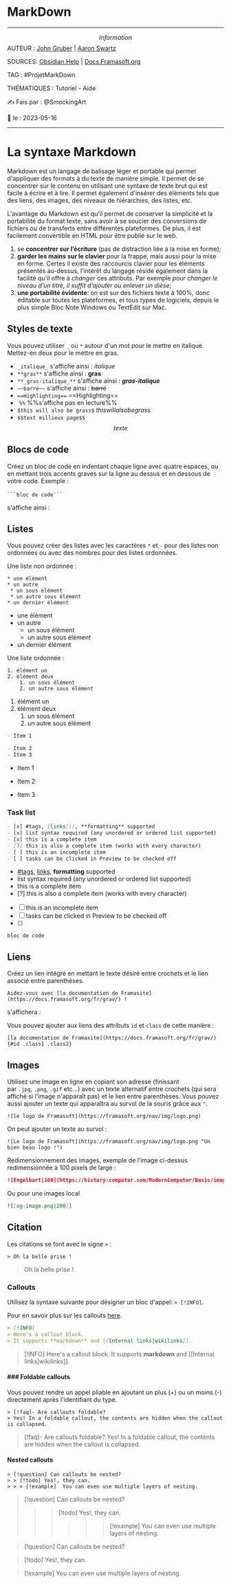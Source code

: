 # MarkDown
---
$$Information$$
AUTEUR : [John Gruber](https://fr.wikipedia.org/wiki/John_Gruber) | [Aaron Swartz](https://fr.wikipedia.org/wiki/Aaron_Swartz)

SOURCES: [Obsidian Help](https://help.obsidian.md/Editing+and+formatting/Basic+formatting+syntax) | [Docs.Framasoft.org](https://docs.framasoft.org/fr/grav/markdown.html) 

TAG :  #ProjetMarkDown

THÉMATIQUES : Tutoriel - Aide

✍ Fais par : @SmockingArt 

🧭 le : 2023-05-16 

---

#   La syntaxe Markdown

Markdown est un langage de balisage léger et portable qui permet d'appliquer des formats à du texte de manière simple. Il permet de se concentrer sur le contenu en utilisant une syntaxe de texte brut qui est facile à écrire et à lire. Il permet également d'insérer des éléments tels que des liens, des images, des niveaux de hiérarchies, des listes, etc.

L'avantage du Markdown est qu'il permet de conserver la simplicité et la portabilité du format texte, sans avoir à se soucier des conversions de fichiers ou de transferts entre différentes plateformes. De plus, il est facilement convertible en HTML pour être publié sur le web.

1.  se **concentrer sur l’écriture** (pas de distraction liée à la mise en forme);
2.  **garder les mains sur le clavier** pour la frappe, mais aussi pour la mise en forme. Certes il existe des raccourcis clavier pour les éléments présentés au-dessus, l’intérêt du langage réside également dans la facilité qu’il offre à _changer_ ces attributs. Par exemple _pour changer le niveau d’un titre, il suffit d’ajouter ou enlever un dièse_;
3.  **une portabilité évidente**: on est sur des fichiers texte à 100%, donc éditable sur toutes les plateformes, et tous types de logiciels, depuis le plus simple Bloc Note Windows ou TextEdit sur Mac.

## Styles de texte


Vous pouvez utiliser `_` ou `*` autour d'un mot pour le mettre en italique. Mettez-en deux pour le mettre en gras.

-   `_italique_` s'affiche ainsi : _italique_
-   `**gras**` s'affiche ainsi : **gras**
-   `**_gras-italique_**` s'affiche ainsi : **_gras-italique_**
-   `~~barré~~` s'affiche ainsi : ~~barré~~
- `==Highlighting==`  ==Highlighting==
-  `%%` %%s'affiche pas en lecture%%
 - `$this will also be grass$` $this will also be grass$
 - `$$text millieux page$$` $$texte$$

## Blocs de code

Créez un bloc de code en indentant chaque ligne avec quatre espaces, ou en mettant trois accents graves sur la ligne au dessus et en dessous de votre code. Exemple :

` ```bloc de code``` ` 

s'affiche ainsi :

## Listes

Vous pouvez créer des listes avec les caractères `*` et `-` pour des listes non ordonnées ou avec des nombres pour des listes ordonnées.

Une liste non ordonnée :

```
* une élément
* un autre
 * un sous élément
 * un autre sous élément
* un dernier élément
```

-   une élément
-   un autre
    -   un sous élément
    -   un autre sous élément
-   un dernier élément

Une liste ordonnée :

```
1. élément un
2. élément deux
	1. un sous élément
	2. un autre sous élément 
```

1.  élément un
2.  élément deux
	1. un sous élément
	2. un autre sous élément 

```md
- Item 1

- Item 2
- Item 3
```

-   Item 1
    
-   Item 2
    
-   Item 3

### Task list

```md
- [x] #tags, [links](), **formatting** supported
- [x] list syntax required (any unordered or ordered list supported)
- [x] this is a complete item
- [?] this is also a complete item (works with every character)
- [ ] this is an incomplete item
- [ ] tasks can be clicked in Preview to be checked off
```

-   [#tags](https://publish.obsidian.md/#tags), [links](https://publish.obsidian.md/), **formatting** supported
-   list syntax required (any unordered or ordered list supported)
-   this is a complete item
- [?]  this is also a complete item (works with every character)
- [ ] this is an incomplete item
- [ ] tasks can be clicked in Preview to be checked off
- [ ] 

```
bloc de code
```

## Liens

Créez un lien intégré en mettant le texte désiré entre crochets et le lien associé entre parenthèses.

`Aidez-vous avec [la documentation de Framasite](https://docs.framasoft.org/fr/grav/) !`

s'affichera :

Vous pouvez ajouter aux liens des attributs `id` et `class` de cette manière :

```
[la documentation de Framasite](https://docs.framasoft.org/fr/grav/){#id .class1 .class2}
```

## Images

Utilisez une image en ligne en copiant son adresse (finissant par `.jpg`, `.png`, `.gif` etc…) avec un texte alternatif entre crochets (qui sera affiché si l'image n'apparaît pas) et le lien entre parenthèses. Vous pouvez aussi ajouter un texte qui apparaîtra au survol de la souris grâce aux `"`.

```
![le logo de Framasoft](https://framasoft.org/nav/img/logo.png)
```

On peut ajouter un texte au survol :

```
![Le logo de Framasoft](https://framasoft.org/nav/img/logo.png "Un bien beau logo !")
```

Redimensionnement des images, exemple de l'image ci-dessus redimensionnée à 100 pixels de large :

```md
![Engelbart|100](https://history-computer.com/ModernComputer/Basis/images/Engelbart.jpg)
```

Ou pour une images local

```md
![[og-image.png|200]]
```

## Citation

Les citations se font avec le signe `>` :

```
> Oh la belle prise !
```

> Oh la belle prise !

### Callouts

Utilisez la syntaxe suivante pour désigner un bloc d'appel: `> [!INFO]`.

Pour en savoir plus sur les callouts [here](https://help.obsidian.md/How+to/Use+callouts).

```markdown
> [!INFO]
> Here's a callout block.
> It supports **markdown** and [[Internal links|wikilinks]].
```

> [!INFO]
> Here's a callout block.
> It supports **markdown** and [[Internal links|wikilinks]].

#### ### Foldable callouts

Vous pouvez rendre un appel pliable en ajoutant un plus (+) ou un moins (-) directement après l'identifiant du type.

```
> [!faq]- Are callouts foldable?
> Yes! In a foldable callout, the contents are hidden when the callout is collapsed.
```


> [!faq]- Are callouts foldable?
> Yes! In a foldable callout, the contents are hidden when the callout is collapsed.

#### Nested callouts

```
> [!question] Can callouts be nested?
> > [!todo] Yes!, they can.
> > > [!example]  You can even use multiple layers of nesting.
```


> [!question] Can callouts be nested? 
> > > [!todo] Yes!, they can.
> > >  > > > [!example] You can even use multiple layers of nesting.


> [!question] Can callouts be nested?

> [!todo] Yes!, they can.

> [!example] You can even use multiple layers of nesting.

